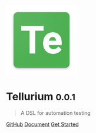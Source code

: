 ![logo](res/img/logo.png)

# Tellurium <small>0.0.1</small>

> A DSL for automation testing

[GitHub](https://github.com/telluriumLang/tellurium)
[Document](https://telluriumlang.github.io/tellurium)
[Get Started](#quick-start)